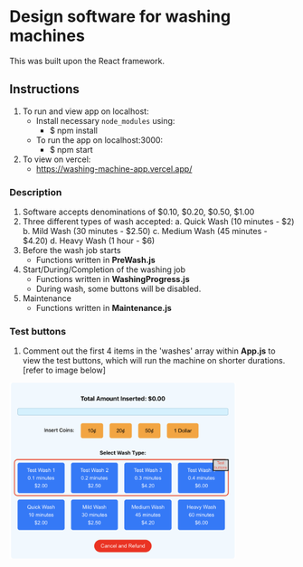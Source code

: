 # Design software for washing machines

This was built upon the React framework.

## Instructions

1. To run and view app on localhost:
   - Install necessary `node_modules` using:
     - $ npm install
   - To run the app on localhost:3000:
     - $ npm start
2. To view on vercel:
   - https://washing-machine-app.vercel.app/

### Description

1. Software accepts denominations of $0.10, $0.20, $0.50, $1.00
2. Three different types of wash accepted:
   a. Quick Wash (10 minutes - $2)
   b. Mild Wash (30 minutes - $2.50)
   c. Medium Wash (45 minutes - $4.20)
   d. Heavy Wash (1 hour - $6)
3. Before the wash job starts
   - Functions written in **PreWash.js**
4. Start/During/Completion of the washing job
   - Functions written in **WashingProgress.js**
   - During wash, some buttons will be disabled.
5. Maintenance
   - Functions written in **Maintenance.js**

### Test buttons

1. Comment out the first 4 items in the 'washes' array within **App.js** to view the test buttons,
   which will run the machine on shorter durations. [refer to image below]

<img src="./public/testbuttons.png" alt="Washing Machine" width="400"/>
